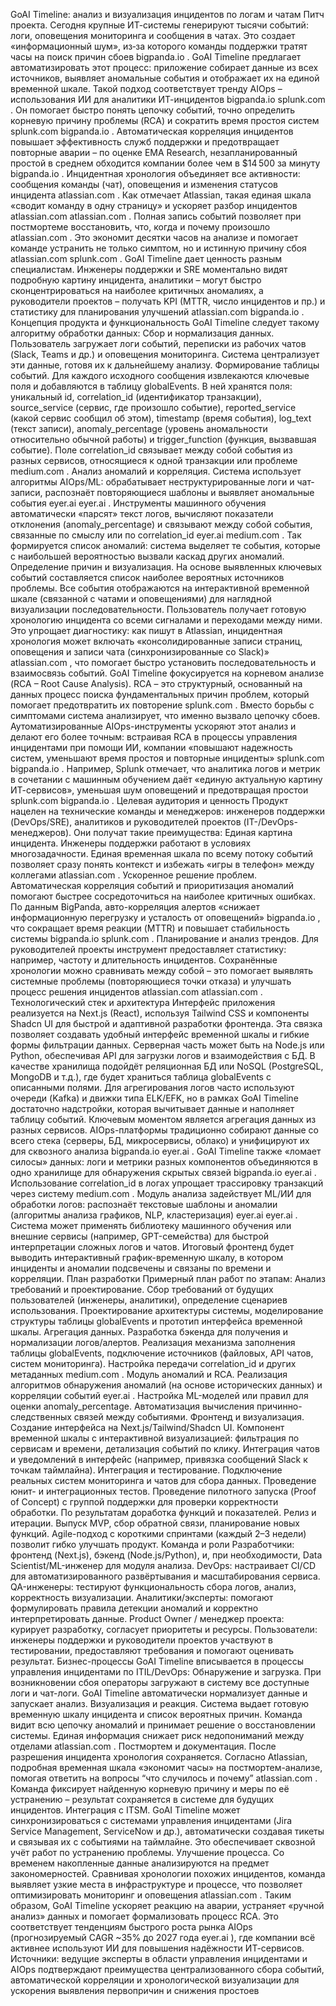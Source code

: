 GoAI Timeline: анализ и визуализация инцидентов по логам и чатам
Питч проекта. Сегодня крупные ИТ-системы генерируют тысячи событий: логи, оповещения мониторинга и сообщения в чатах. Это создает «информационный шум», из‑за которого команды поддержки тратят часы на поиск причин сбоев
bigpanda.io
. GoAI Timeline предлагает автоматизировать этот процесс: приложение собирает данные из всех источников, выявляет аномальные события и отображает их на единой временной шкале. Такой подход соответствует тренду AIOps – использования ИИ для аналитики ИТ-инцидентов
bigpanda.io
splunk.com
. Он помогает быстро понять цепочку событий, точно определить корневую причину проблемы (RCA) и сократить время простоя систем
splunk.com
bigpanda.io
. Автоматическая корреляция инцидентов повышает эффективность служб поддержки и предотвращает повторные аварии – по оценке EMA Research, незапланированный простой в среднем обходится компании более чем в $14 500 за минуту
bigpanda.io
.
Инцидентная хронология объединяет все активности: сообщения команды (чат), оповещения и изменения статусов инцидента
atlassian.com
. Как отмечает Atlassian, такая единая шкала «сводит команду в одну страницу» и ускоряет разбор инцидентов
atlassian.com
atlassian.com
.
Полная запись событий позволяет при постмортеме восстановить, что, когда и почему произошло
atlassian.com
. Это экономит десятки часов на анализе и помогает команде устранить не только симптом, но и истинную причину сбоя
atlassian.com
splunk.com
.
GoAI Timeline дает ценность разным специалистам. Инженеры поддержки и SRE моментально видят подробную картину инцидента, аналитики – могут быстро сконцентрироваться на наиболее критичных аномалиях, а руководители проектов – получать KPI (MTTR, число инцидентов и пр.) и статистику для планирования улучшений
atlassian.com
bigpanda.io
.
Концепция продукта и функциональность
GoAI Timeline следует такому алгоритму обработки данных:
Сбор и нормализация данных. Пользователь загружает логи событий, переписки из рабочих чатов (Slack, Teams и др.) и оповещения мониторинга. Система централизует эти данные, готовя их к дальнейшему анализу.
Формирование таблицы событий. Для каждого исходного сообщения извлекаются ключевые поля и добавляются в таблицу globalEvents. В ней хранятся поля: уникальный id, correlation_id (идентификатор транзакции), source_service (сервис, где произошло событие), reported_service (какой сервис сообщил об этом), timestamp (время события), log_text (текст записи), anomaly_percentage (уровень аномальности относительно обычной работы) и trigger_function (функция, вызвавшая событие). Поле correlation_id связывает между собой события из разных сервисов, относящиеся к одной транзакции или проблеме
medium.com
.
Анализ аномалий и корреляция. Система использует алгоритмы AIOps/ML: обрабатывает неструктурированные логи и чат-записи, распознаёт повторяющиеся шаблоны и выявляет аномальные события
eyer.ai
eyer.ai
. Инструменты машинного обучения автоматически «парсят» текст логов, вычисляют показатели отклонения (anomaly_percentage) и связывают между собой события, связанные по смыслу или по correlation_id
eyer.ai
medium.com
. Так формируется список аномалий: система выделяет те события, которые с наибольшей вероятностью вызвали каскад других аномалий.
Определение причин и визуализация. На основе выявленных ключевых событий составляется список наиболее вероятных источников проблемы. Все события отображаются на интерактивной временной шкале (связанной с чатами и оповещениями) для наглядной визуализации последовательности. Пользователь получает готовую хронологию инцидента со всеми сигналами и переходами между ними. Это упрощает диагностику: как пишут в Atlassian, инцидентная хронология может включать «консолидированные записи страниц, оповещения и записи чата (синхронизированные со Slack)»
atlassian.com
, что помогает быстро установить последовательность и взаимосвязь событий.
GoAI Timeline фокусируется на корневом анализе (RCA – Root Cause Analysis). RCA – это структурный, основанный на данных процесс поиска фундаментальных причин проблем, который помогает предотвратить их повторение
splunk.com
. Вместо борьбы с симптомами система анализирует, что именно вызвало цепочку сбоев. Аутоматизированные AIOps-инструменты ускоряют этот анализ и делают его более точным: встраивая RCA в процессы управления инцидентами при помощи ИИ, компании «повышают надежность систем, уменьшают время простоя и повторные инциденты»
splunk.com
bigpanda.io
. Например, Splunk отмечает, что аналитика логов и метрик в сочетании с машинным обучением даёт «единую актуальную картину ИТ-сервисов», уменьшая шум оповещений и предотвращая простои
splunk.com
bigpanda.io
.
Целевая аудитория и ценность
Продукт нацелен на технические команды и менеджеров: инженеров поддержки (DevOps/SRE), аналитиков и руководителей проектов (IT-/DevOps-менеджеров). Они получат такие преимущества:
Единая картина инцидента. Инженеры поддержки работают в условиях многозадачности. Единая временная шкала по всему потоку событий позволяет сразу понять контекст и избежать «игры в телефон» между коллегами
atlassian.com
.
Ускоренное решение проблем. Автоматическая корреляция событий и приоритизация аномалий помогают быстрее сосредоточиться на наиболее критичных ошибках. По данным BigPanda, авто-корреляция алертов «снижает информационную перегрузку и усталость от оповещений»
bigpanda.io
, что сокращает время реакции (MTTR) и повышает стабильность системы
bigpanda.io
splunk.com
.
Планирование и анализ трендов. Для руководителей проекты инструмент предоставляет статистику: например, частоту и длительность инцидентов. Сохранённые хронологии можно сравнивать между собой – это помогает выявлять системные проблемы (повторяющиеся точки отказа) и улучшать процесс решения инцидентов
atlassian.com
atlassian.com
.
Технологический стек и архитектура
Интерфейс приложения реализуется на Next.js (React), используя Tailwind CSS и компоненты Shadcn UI для быстрой и адаптивной разработки фронтенда. Эта связка позволяет создавать удобный интерфейс временной шкалы и гибкие формы фильтрации данных.
Серверная часть может быть на Node.js или Python, обеспечивая API для загрузки логов и взаимодействия с БД. В качестве хранилища подойдёт реляционная БД или NoSQL (PostgreSQL, MongoDB и т.д.), где будет храниться таблица globalEvents с описанными полями. Для агрегирования логов часто используют очереди (Kafka) и движки типа ELK/EFK, но в рамках GoAI Timeline достаточно надстройки, которая вычитывает данные и наполняет таблицу событий.
Ключевым моментом является агрегация данных из разных сервисов. AIOps-платформы традиционно собирают данные со всего стека (серверы, БД, микросервисы, облако) и унифицируют их для сквозного анализа
bigpanda.io
eyer.ai
. GoAI Timeline также «ломает силосы» данных: логи и метрики разных компонентов объединяются в одно хранилище для обнаружения скрытых связей
bigpanda.io
eyer.ai
. Использование correlation_id в логах упрощает трассировку транзакций через систему
medium.com
.
Модуль анализа задействует ML/ИИ для обработки логов: распознаёт текстовые шаблоны и аномалии (алгоритмы анализа графиков, NLP, кластеризация)
eyer.ai
eyer.ai
. Система может применять библиотеку машинного обучения или внешние сервисы (например, GPT-семейства) для быстрой интерпретации сложных логов и чатов. Итоговый фронтенд будет выводить интерактивный график-временную шкалу, в котором инциденты и аномалии подсвечены и связаны по времени и корреляции.
План разработки
Примерный план работ по этапам:
Анализ требований и проектирование. Сбор требований от будущих пользователей (инженеры, аналитики), определение сценариев использования. Проектирование архитектуры системы, моделирование структуры таблицы globalEvents и прототип интерфейса временной шкалы.
Агрегация данных. Разработка бэкенда для получения и нормализации логов/алертов. Реализация механизма заполнения таблицы globalEvents, подключение источников (файловых, API чатов, систем мониторинга). Настройка передачи correlation_id и других метаданных
medium.com
.
Модуль аномалий и RCA. Реализация алгоритмов обнаружения аномалий (на основе исторических данных) и корреляции событий
eyer.ai
. Настройка ML-моделей или правил для оценки anomaly_percentage. Автоматизация вычисления причинно-следственных связей между событиями.
Фронтенд и визуализация. Создание интерфейса на Next.js/Tailwind/Shadcn UI. Компонент временной шкалы с интерактивной визуализацией: фильтрация по сервисам и времени, детализация событий по клику. Интеграция чатов и уведомлений в интерфейс (например, привязка сообщений Slack к точкам таймлайна).
Интеграция и тестирование. Подключение реальных систем мониторинга и чатов для сбора данных. Проведение юнит- и интеграционных тестов. Проведение пилотного запуска (Proof of Concept) с группой поддержки для проверки корректности обработки. По результатам доработка функций и показателей.
Релиз и итерации. Выпуск MVP, сбор обратной связи, планирование новых функций. Agile-подход с короткими спринтами (каждый 2–3 недели) позволит гибко улучшать продукт.
Команда и роли
Разработчики: фронтенд (Next.js), бэкенд (Node.js/Python), и, при необходимости, Data Scientist/ML-инженер для модуля анализа.
DevOps: настраивает CI/CD для автоматизированного развёртывания и масштабирования сервиса.
QA-инженеры: тестируют функциональность сбора логов, анализ, корректность визуализации.
Аналитики/эксперты: помогают формулировать правила детекции аномалий и корректно интерпретировать данные.
Product Owner / менеджер проекта: курирует разработку, согласует приоритеты и ресурсы.
Пользователи: инженеры поддержки и руководители проектов участвуют в тестировании, предоставляют требования и помогают оценивать результат.
Бизнес-процессы
GoAI Timeline вписывается в процессы управления инцидентами по ITIL/DevOps:
Обнаружение и загрузка. При возникновении сбоя операторы загружают в систему все доступные логи и чат-логи. GoAI Timeline автоматически нормализует данные и запускает анализ.
Визуализация и реакция. Система выдает готовую временную шкалу инцидента и список вероятных причин. Команда видит всю цепочку аномалий и принимает решение о восстановлении системы. Единая информация снижает риск недопониманий между отделами
atlassian.com
.
Постмортем и документация. После разрешения инцидента хронология сохраняется. Согласно Atlassian, подробная временная шкала «экономит часы» на постмортем-анализе, помогая ответить на вопросы “что случилось и почему”
atlassian.com
. Команда фиксирует найденную корневую причину и меры по её устранению – результат сохраняется в системе для будущих инцидентов.
Интеграция с ITSM. GoAI Timeline может синхронизироваться с системами управления инцидентами (Jira Service Management, ServiceNow и др.), автоматически создавая тикеты и связывая их с событиями на таймлайне. Это обеспечивает сквозной учёт работ по устранению проблемы.
Улучшение процесса. Со временем накопленные данные анализируются на предмет закономерностей. Сравнивая хронологии похожих инцидентов, команда выявляет узкие места в инфраструктуре и процессе, что позволяет оптимизировать мониторинг и оповещения
atlassian.com
.
Таким образом, GoAI Timeline ускоряет реакцию на аварии, устраняет «ручной анализ» данных и помогает формализовать процесс RCA. Это соответствует тенденциям быстрого роста рынка AIOps (прогнозируемый CAGR ~35% до 2027 года
eyer.ai
), где компании всё активнее используют ИИ для повышения надёжности ИТ-сервисов. Источники: ведущие эксперты в области управления инцидентами и AIOps подтверждают преимущества централизованного сбора событий, автоматической корреляции и хронологической визуализации для ускорения выявления первопричин и снижения простоев
